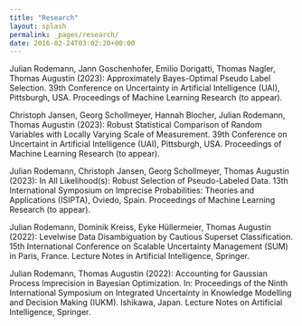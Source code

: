```yaml
---
title: "Research"
layout: splash
permalink: _pages/research/
date: 2016-02-24T03:02:20+00:00
---
```


Julian Rodemann, Jann Goschenhofer, Emilio Dorigatti, Thomas Nagler, Thomas Augustin (2023): Approximately Bayes-Optimal Pseudo Label Selection. 39th Conference on Uncertainty in Artificial Intelligence (UAI), Pittsburgh, USA. Proceedings of Machine Learning Research (to appear).

Christoph Jansen, Georg Schollmeyer, Hannah Blocher, Julian Rodemann, Thomas Augustin (2023): Robust Statistical Comparison of Random Variables with Locally Varying Scale of Measurement. 39th Conference on Uncertaint in Artificial Intelligence (UAI), Pittsburgh, USA. Proceedings of Machine Learning Research (to appear).

Julian Rodemann, Christoph Jansen, Georg Schollmeyer, Thomas Augustin (2023): In All Likelihood(s): Robust Selection of Pseudo-Labeled Data. 13th International Symposium on Imprecise Probabilities: Theories and Applications (ISIPTA), Oviedo, Spain. Proceedings of Machine Learning Research (to appear).

Julian Rodemann, Dominik Kreiss, Eyke Hüllermeier, Thomas Augustin (2022): Levelwise Data Disambiguation by Cautious Superset Classification. 15th International Conference on Scalable Uncertainty Management (SUM) in Paris, France. Lecture Notes in Artificial Intelligence, Springer.

Julian Rodemann, Thomas Augustin (2022): Accounting for Gaussian Process Imprecision in Bayesian Optimization. In: Proceedings of the Ninth International Symposium on Integrated Uncertainty in Knowledge Modelling and Decision Making (IUKM). Ishikawa, Japan. Lecture Notes on Artificial Intelligence, Springer.
